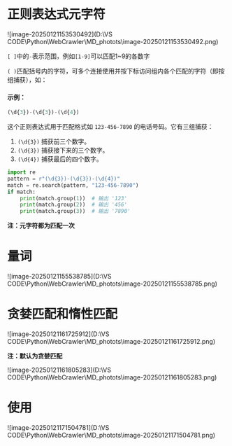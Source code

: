 # 正则表达式元字符

![image-20250121153530492](D:\VS CODE\Python\WebCrawler\MD_photots\image-20250121153530492.png)

`[ ]`中的`-`表示范围，例如`[1-9]`可以匹配1~9的各数字

`( )`匹配括号内的字符，可多个连接使用并按下标访问组内各个匹配的字符（即按组捕获），如：

#### 示例：

```python
(\d{3})-(\d{3})-(\d{4})
```

这个正则表达式用于匹配格式如 `123-456-7890` 的电话号码。它有三组捕获：

1. `(\d{3})` 捕获前三个数字。
2. `(\d{3})` 捕获接下来的三个数字。
3. `(\d{4})` 捕获最后的四个数字。

```python
import re
pattern = r"(\d{3})-(\d{3})-(\d{4})"
match = re.search(pattern, "123-456-7890")
if match:
    print(match.group(1))  # 输出 '123'
    print(match.group(2))  # 输出 '456'
    print(match.group(3))  # 输出 '7890'
```

**注：元字符都为匹配一次**

# 量词

![image-20250121155538785](D:\VS CODE\Python\WebCrawler\MD_photots\image-20250121155538785.png)

# 贪婪匹配和惰性匹配

![image-20250121161725912](D:\VS CODE\Python\WebCrawler\MD_photots\image-20250121161725912.png)

**注：默认为贪婪匹配**

![image-20250121161805283](D:\VS CODE\Python\WebCrawler\MD_photots\image-20250121161805283.png)

# 使用

![image-20250121171504781](D:\VS CODE\Python\WebCrawler\MD_photots\image-20250121171504781.png)